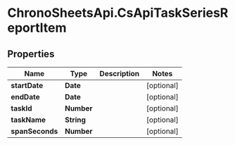 # ChronoSheetsApi.CsApiTaskSeriesReportItem

## Properties
Name | Type | Description | Notes
------------ | ------------- | ------------- | -------------
**startDate** | **Date** |  | [optional] 
**endDate** | **Date** |  | [optional] 
**taskId** | **Number** |  | [optional] 
**taskName** | **String** |  | [optional] 
**spanSeconds** | **Number** |  | [optional] 


